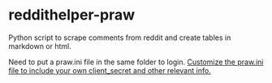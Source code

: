 # reddithelper-praw

Python script to scrape comments from reddit and create tables in markdown or html.

Need to put a praw.ini file in the same folder to login. [Customize the praw.ini file to include your own client_secret and other relevant info.](https://praw.readthedocs.io/en/latest/getting_started/configuration/prawini.html)
